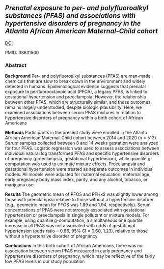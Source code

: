 ## *Prenatal exposure to per- and polyfluoroalkyl substances (PFAS) and associations with hypertensive disorders of pregnancy in the Atlanta African American Maternal-Child cohort*

[DOI](10.1016/j.chemosphere.2024.142052)

PMID: 38631500
### Abstract

**Background**
Per- and polyfluoroalkyl substances (PFAS) are man-made chemicals that are slow to break down in the environment and widely detected in humans. Epidemiological evidence suggests that prenatal exposure to perfluorooctanoic acid (PFOA), a legacy PFAS, is linked to gestational hypertension and preeclampsia. However, the relationship between other PFAS, which are structurally similar, and these outcomes remains largely understudied, despite biologic plausibility. Here, we examined associations between serum PFAS mixtures in relation to hypertensive disorders of pregnancy within a birth cohort of African Americans

**Methods**
 Participants in the present study were enrolled in the Atlanta African American Maternal-Child cohort between 2014 and 2020 (n = 513). Serum samples collected between 8 and 14 weeks gestation were analyzed for four PFAS. Logistic regression was used to assess associations between individual natural log transformed PFAS and specific hypertensive disorders of pregnancy (preeclampsia, gestational hypertension), while quantile g-computation was used to estimate mixture effects. Preeclampsia and gestational hypertension were treated as separate outcomes in individual models. All models were adjusted for maternal education, maternal age, early pregnancy body mass index, parity, and any alcohol, tobacco, or marijuana use.

 **Results**
 The geometric mean of PFOS and PFHxS was slightly lower among those with preeclampsia relative to those without a hypertensive disorder (e.g., geometric mean for PFOS was 1.89 and 1.94, respectively). Serum concentrations of PFAS were not strongly associated with gestational hypertension or preeclampsia in single pollutant or mixture models. For example, using quantile g-computation, a simultaneous one quartile increase in all PFAS was not associated with odds of gestational hypertension (odds ratio = 0.86, 95% CI = 0.60, 1.23), relative to those without a hypertensive disorder of pregnancy

 **Conlcusions**
 In this birth cohort of African Americans, there was no association between serum PFAS measured in early pregnancy and hypertensive disorders of pregnancy, which may be reflective of the fairly low PFAS levels in our study population
